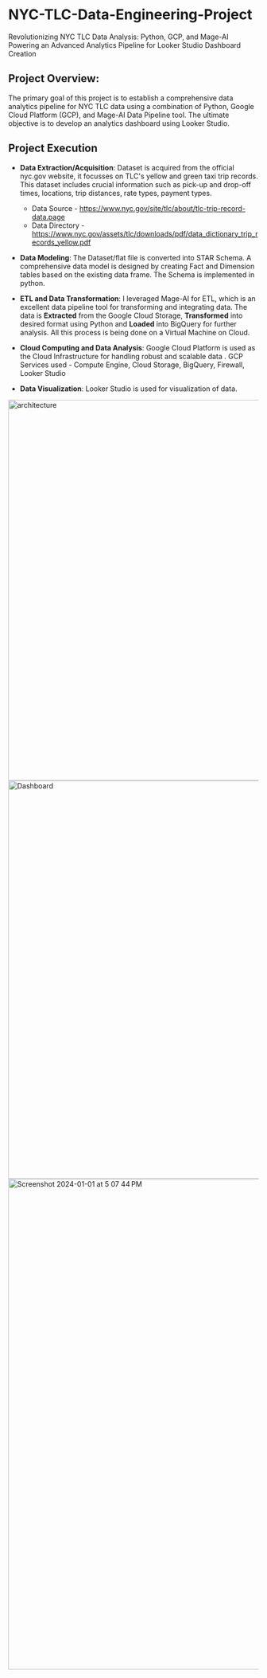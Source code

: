 # NYC-TLC-Data-Engineering-Project
Revolutionizing NYC TLC Data Analysis: Python, GCP, and Mage-AI Powering an Advanced Analytics Pipeline for Looker Studio Dashboard Creation

## Project Overview:

The primary goal of this project is to establish a comprehensive data analytics pipeline for NYC TLC data using a combination of Python, Google Cloud Platform (GCP), and Mage-AI Data Pipeline tool. The ultimate objective is to develop an analytics dashboard using Looker Studio.

## Project Execution

* **Data Extraction/Acquisition**:
Dataset is acquired from the official nyc.gov website, it focusses on TLC's yellow and green taxi trip records. This dataset includes crucial information such as pick-up and drop-off times, locations, trip distances, rate types, payment types. 

  * Data Source - https://www.nyc.gov/site/tlc/about/tlc-trip-record-data.page
  * Data Directory - https://www.nyc.gov/assets/tlc/downloads/pdf/data_dictionary_trip_records_yellow.pdf

* **Data Modeling**:
The Dataset/flat file is converted into STAR Schema. A comprehensive data model is designed by creating Fact and Dimension tables based on the existing data frame. The Schema is implemented in python.

* **ETL and Data Transformation**:
I leveraged Mage-AI for ETL, which is an excellent data pipeline tool for transforming and integrating data. The data is **Extracted** from the Google Cloud Storage, **Transformed** into desired format using Python and **Loaded** into BigQuery for further analysis. All this process is being done on a Virtual Machine on Cloud.

* **Cloud Computing and Data Analysis**:
Google Cloud Platform is used as the Cloud Infrastructure for handling robust and scalable data . GCP Services used - Compute Engine, Cloud Storage, BigQuery, Firewall, Looker Studio

* **Data Visualization**:
Looker Studio is used for visualization of data. 

<img width="765" alt="architecture" src="https://github.com/akhil-rachure/NYC-TLC-Data-Engineering-Project/assets/25721124/81b78089-1c77-45f5-bc70-3de28c99fea4">



<img width="800" alt="Dashboard" src="https://github.com/akhil-rachure/NYC-TLC-Data-Engineering-Project/assets/25721124/21eec091-ea3e-4de2-9f19-945c0b13cf72">

<img width="986" alt="Screenshot 2024-01-01 at 5 07 44 PM" src="https://github.com/akhil-rachure/NYC-TLC-Data-Engineering-Project/assets/25721124/a14840a8-98bf-4dea-b503-61f4077ed949">

